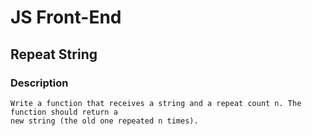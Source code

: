 # JS Front-End

## Repeat String

### Description
    Write a function that receives a string and a repeat count n. The function should return a 
    new string (the old one repeated n times).